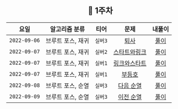 
<div align="center">
  
  ## 📅 1주차

|      요일      |  알고리즘 분류   |  티어   |                       문제                        | 내풀이 |
|:------------:|:----------:|:-----:|:-----------------------------------------------:| :---:|
| `2022-09-06` | 브루트 포스, 재귀 | `실버3` |   [퇴사](https://www.acmicpc.net/problem/14501)   | [풀이](https://github.com/jangwon3828/Algorithm_Competition-Study/blob/wonjin/1%EC%A3%BC%EC%B0%A8/1%EC%A3%BC%EC%B0%A8_%EC%9B%90%EC%A7%84/%ED%87%B4%EC%82%AC.java) |
| `2022-09-07` | 브루트 포스, 재귀 | `실버2` | [스타트와링크](https://www.acmicpc.net/problem/14889) | [풀이](https://github.com/jangwon3828/Algorithm_Competition-Study/blob/wonjin/1%EC%A3%BC%EC%B0%A8/1%EC%A3%BC%EC%B0%A8_%EC%9B%90%EC%A7%84/%EC%8A%A4%ED%83%80%ED%8A%B8%EC%99%80%EB%A7%81%ED%81%AC.java) |
| `2022-09-07` | 브루트 포스, 재귀 | `실버1` | [링크와스타트](https://www.acmicpc.net/problem/15661) | [풀이](https://github.com/jangwon3828/Algorithm_Competition-Study/blob/wonjin/1%EC%A3%BC%EC%B0%A8/1%EC%A3%BC%EC%B0%A8_%EC%9B%90%EC%A7%84/%EB%A7%81%ED%81%AC%EC%99%80%EC%8A%A4%ED%83%80%ED%8A%B8.java) |
| `2022-09-07` | 브루트 포스, 재귀 | `실버1` |   [부등호](https://www.acmicpc.net/problem/2529)   | [풀이](https://github.com/jangwon3828/Algorithm_Competition-Study/blob/wonjin/1%EC%A3%BC%EC%B0%A8/1%EC%A3%BC%EC%B0%A8_%EC%9B%90%EC%A7%84/%EB%B6%80%EB%93%B1%ED%98%B8.java) |
| `2022-09-08` | 브루트 포스, 순열 | `실버3` | [다음 순열](https://www.acmicpc.net/problem/10972)  | [풀이](https://github.com/jangwon3828/Algorithm_Competition-Study/blob/wonjin/1%EC%A3%BC%EC%B0%A8/1%EC%A3%BC%EC%B0%A8_%EC%9B%90%EC%A7%84/%EB%8B%A4%EC%9D%8C%EC%88%9C%EC%97%B4.java) |
| `2022-09-09` | 브루트 포스, 순열 | `실버3` | [이전 순열](https://www.acmicpc.net/problem/10973)  | [풀이](https://github.com/jangwon3828/Algorithm_Competition-Study/blob/wonjin/1%EC%A3%BC%EC%B0%A8/1%EC%A3%BC%EC%B0%A8_%EC%9B%90%EC%A7%84/%EC%9D%B4%EC%A0%84%EC%88%9C%EC%97%B4.java) |

</div>
